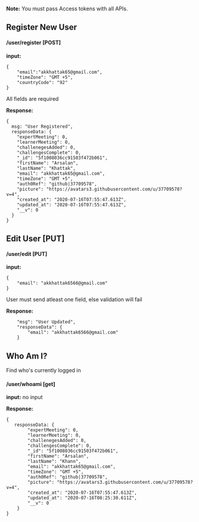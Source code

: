 **Note:** You must pass Access tokens with all APIs.

## Register New User

#### /user/register [POST]

**input:** 
```
{
	"email":"akkhattak65@gmail.com",
	"timeZone": "GMT +5",
	"countryCode": "92"
}
```
All fields are required

**Response:**
```
{
  msg: "User Registered",
  responseData: {
    "expertMeeting": 0,
    "learnerMeeting": 0,
    "challenegesAdded": 0,
    "challengesComplete": 0,
    "_id": "5f1008036cc91503f472b061",
    "firstName": "Arsalan",
    "lastName": "Khattak",
    "email": "akkhattak65@gmail.com",
    "timeZone": "GMT +5",
    "auth0Ref": "github|37709578",
    "picture": "https://avatars3.githubusercontent.com/u/37709578?v=4",
    "created_at": "2020-07-16T07:55:47.613Z",
    "updated_at": "2020-07-16T07:55:47.613Z",
    "__v": 0
  }
}
```

## Edit User [PUT]

#### /user/edit [PUT]

**input:** 
```
{
	"email": "akkhattak6566@gmail.com"
}
```
User must send atleast one field, else validation will fail

**Response:**
```
    "msg": "User Updated",
    "responseData": {
        "email": "akkhattak6566@gmail.com"
    }
```

## Who Am I?

Find who's currently logged in

#### /user/whoami [get]

**input:** no input

**Response:**
```
{
   responseData: {
	    "expertMeeting": 0,
	    "learnerMeeting": 0,
	    "challenegesAdded": 0,
	    "challengesComplete": 0,
	    "_id": "5f1008036cc91503f472b061",
	    "firstName": "Arsalan",
	    "lastName": "Khann",
	    "email": "akkhattak65@gmail.com",
	    "timeZone": "GMT +5",
	    "auth0Ref": "github|37709578",
	    "picture": "https://avatars3.githubusercontent.com/u/37709578?v=4",
	    "created_at": "2020-07-16T07:55:47.613Z",
	    "updated_at": "2020-07-16T08:25:30.611Z",
	    "__v": 0
    }
}
```

